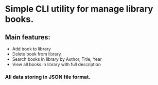 # Simple CLI utility for manage library books.

## Main features:
- Add book to library
- Delete book from library
- Search books in library by Author, Title, Year
- View all books in library with full description

### All data storing in JSON file format.
